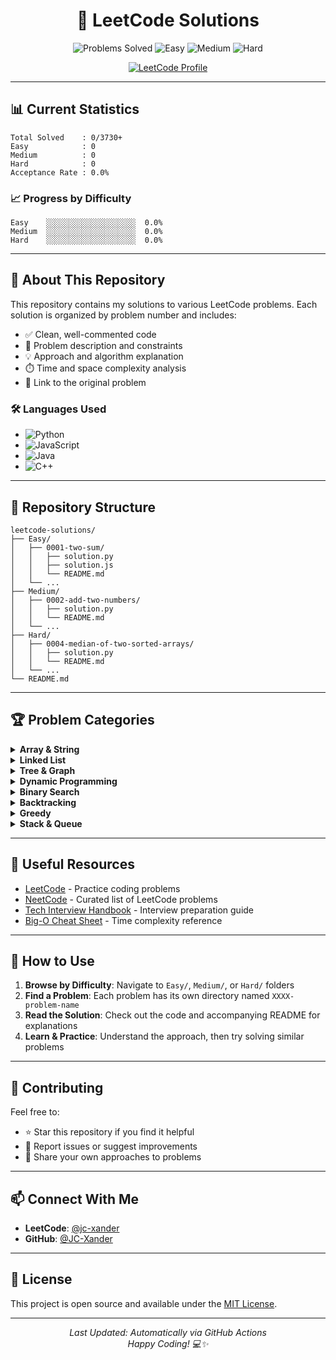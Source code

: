 <h1 align="center">🚀 LeetCode Solutions</h1>

<p align="center">
  <img src="https://img.shields.io/badge/Problems%20Solved-0-brightgreen?style=for-the-badge&logo=leetcode" alt="Problems Solved" />
  <img src="https://img.shields.io/badge/Easy-0-5CB85C?style=for-the-badge&logo=leetcode" alt="Easy" />
  <img src="https://img.shields.io/badge/Medium-0-F0AD4E?style=for-the-badge&logo=leetcode" alt="Medium" />
  <img src="https://img.shields.io/badge/Hard-0-D9534F?style=for-the-badge&logo=leetcode" alt="Hard" />
</p>

<p align="center">
  <a href="https://leetcode.com/jc-xander" target="_blank">
    <img src="https://img.shields.io/badge/Profile-jc--xander-FFA116?style=for-the-badge&logo=leetcode&logoColor=white" alt="LeetCode Profile" />
  </a>
</p>

---

## 📊 Current Statistics

```text
Total Solved    : 0/3730+
Easy            : 0
Medium          : 0
Hard            : 0
Acceptance Rate : 0.0%
```

### 📈 Progress by Difficulty

```text
Easy    ░░░░░░░░░░░░░░░░░░░░  0.0%
Medium  ░░░░░░░░░░░░░░░░░░░░  0.0%
Hard    ░░░░░░░░░░░░░░░░░░░░  0.0%
```

---

## 🎯 About This Repository

This repository contains my solutions to various LeetCode problems. Each solution is organized by problem number and includes:

- ✅ Clean, well-commented code
- 📝 Problem description and constraints
- 💡 Approach and algorithm explanation
- ⏱️ Time and space complexity analysis
- 🔗 Link to the original problem

### 🛠️ Languages Used

- ![Python](https://img.shields.io/badge/Python-3776AB?style=flat&logo=python&logoColor=white)
- ![JavaScript](https://img.shields.io/badge/JavaScript-F7DF1E?style=flat&logo=javascript&logoColor=black)
- ![Java](https://img.shields.io/badge/Java-ED8B00?style=flat&logo=openjdk&logoColor=white)
- ![C++](https://img.shields.io/badge/C++-00599C?style=flat&logo=cplusplus&logoColor=white)

---

## 📁 Repository Structure

```
leetcode-solutions/
├── Easy/
│   ├── 0001-two-sum/
│   │   ├── solution.py
│   │   ├── solution.js
│   │   └── README.md
│   └── ...
├── Medium/
│   ├── 0002-add-two-numbers/
│   │   ├── solution.py
│   │   └── README.md
│   └── ...
├── Hard/
│   ├── 0004-median-of-two-sorted-arrays/
│   │   ├── solution.py
│   │   └── README.md
│   └── ...
└── README.md
```

---

## 🏆 Problem Categories

<details>
<summary><b>Array & String</b></summary>

| # | Title | Difficulty | Solution |
|---|-------|------------|----------|
| - | Coming soon... | - | - |

</details>

<details>
<summary><b>Linked List</b></summary>

| # | Title | Difficulty | Solution |
|---|-------|------------|----------|
| - | Coming soon... | - | - |

</details>

<details>
<summary><b>Tree & Graph</b></summary>

| # | Title | Difficulty | Solution |
|---|-------|------------|----------|
| - | Coming soon... | - | - |

</details>

<details>
<summary><b>Dynamic Programming</b></summary>

| # | Title | Difficulty | Solution |
|---|-------|------------|----------|
| - | Coming soon... | - | - |

</details>

<details>
<summary><b>Binary Search</b></summary>

| # | Title | Difficulty | Solution |
|---|-------|------------|----------|
| - | Coming soon... | - | - |

</details>

<details>
<summary><b>Backtracking</b></summary>

| # | Title | Difficulty | Solution |
|---|-------|------------|----------|
| - | Coming soon... | - | - |

</details>

<details>
<summary><b>Greedy</b></summary>

| # | Title | Difficulty | Solution |
|---|-------|------------|----------|
| - | Coming soon... | - | - |

</details>

<details>
<summary><b>Stack & Queue</b></summary>

| # | Title | Difficulty | Solution |
|---|-------|------------|----------|
| - | Coming soon... | - | - |

</details>

---

## 🔗 Useful Resources

- [LeetCode](https://leetcode.com/) - Practice coding problems
- [NeetCode](https://neetcode.io/) - Curated list of LeetCode problems
- [Tech Interview Handbook](https://www.techinterviewhandbook.org/) - Interview preparation guide
- [Big-O Cheat Sheet](https://www.bigocheatsheet.com/) - Time complexity reference

---

## 📝 How to Use

1. **Browse by Difficulty**: Navigate to `Easy/`, `Medium/`, or `Hard/` folders
2. **Find a Problem**: Each problem has its own directory named `XXXX-problem-name`
3. **Read the Solution**: Check out the code and accompanying README for explanations
4. **Learn & Practice**: Understand the approach, then try solving similar problems

---

## 🤝 Contributing

Feel free to:
- ⭐ Star this repository if you find it helpful
- 🐛 Report issues or suggest improvements
- 💬 Share your own approaches to problems

---

## 📫 Connect With Me

- **LeetCode**: [@jc-xander](https://leetcode.com/jc-xander)
- **GitHub**: [@JC-Xander](https://github.com/JC-Xander)

---

## 📄 License

This project is open source and available under the [MIT License](LICENSE).

---

<p align="center">
  <i>Last Updated: Automatically via GitHub Actions</i><br>
  <i>Happy Coding! 💻✨</i>
</p>
